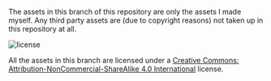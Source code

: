The assets in this branch of this repository are only the assets I made myself.
Any third party assets are (due to copyright reasons) not taken up in this repository at all.

![license](http://mirrors.creativecommons.org/presskit/buttons/88x31/png/by-nc-sa.png)

All the assets in this branch are licensed under a [Creative Commons: Attribution-NonCommercial-ShareAlike 4.0 International](https://creativecommons.org/licenses/by-nc-sa/4.0/) license.


